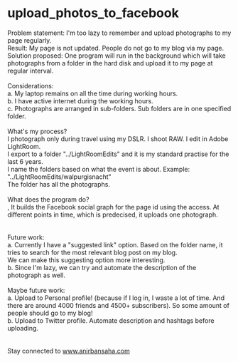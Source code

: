 # upload_photos_to_facebook
Problem statement: I'm too lazy to remember and upload photographs to my page regularly. <br>
Result: My page is not updated. People do not go to my blog via my page.<br>
Solution proposed: One program will run in the background which will take photographs from a folder in the hard disk and upload it to my page at regular interval. <br><br>
Considerations:<br>
a. My laptop remains on all the time during working hours. <br>
b. I have active internet during the working hours. <br>
c. Photographs are arranged in sub-folders. Sub folders are in one specified folder.<br> 
<br>
What's my process? <br>
I photograph only during travel using my DSLR. I shoot RAW. I edit in Adobe LightRoom. <br>
I export to a folder "../LightRoomEdits" and it is my standard practise for the last 6 years. <br> 
I name the folders based on what the event is about. Example: "../LightRoomEdits/walpurgisnacht"<br> 
The folder has all the photographs. 
<br><br>
What does the program do?<br> , 
It builds the Facebook social graph for the page id using the access.
At different points in time, which is predecised, it uploads one photograph. <br>
<br><br>
Future work:<br>
a. Currently I have a "suggested link" option. Based on the folder name, it tries to search for the most relevant blog post on my blog. <br> We can make this suggesting option more interesting. <br>
b. Since I'm lazy, we can try and automate the description of the photograph as well.<br> 
<br>
Maybe future work: <br>
a. Upload to Personal profile! (because if I log in, I waste a lot of time. And there are around 4000 friends and 4500+ subscribers). So some amount of people should go to my blog! <br> 
b. Upload to Twitter profile. Automate description and hashtags before uploading. <br>
<br>
<br>
Stay connected to www.anirbansaha.com
